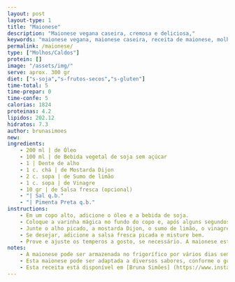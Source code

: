 ```yaml
---
layout: post
layout-type: 1
title: "Maionese"
description: "Maionese vegana caseira, cremosa e deliciosa,"
keywords: "maionese vegana, maionese caseira, receita de maionese, molho vegano, maionese de soja, molho cremoso, maionese sem ovos, vegan mayonnaise, maionese fácil, molho para salada"
permalink: /maionese/
type: ["Molhos/Caldos"]
protein: []
image: "/assets/img/"
serve: aprox. 300 gr
diet: ["s-soja","s-frutos-secos","s-gluten"]
time-total: 5
time-prepar: 0
time-confe: 5
calorias: 1824
proteinas: 4.2
lipidos: 202.12
hidratos: 7.3
author: brunasimoes
new:
ingredients:
    - 200 ml | de Óleo
    - 100 ml | de Bebida vegetal de soja sem açúcar
    - 1 | Dente de alho
    - 1 c. chá | de Mostarda Dijon
    - 2 c. sopa | de Sumo de limão
    - 1 c. sopa | de Vinagre
    - 10 gr | de Salsa fresca (opcional)
    - "| Sal q.b."
    - "| Pimenta Preta q.b."
instructions:
    - Em um copo alto, adicione o óleo e a bebida de soja.
    - Coloque a varinha mágica no fundo do copo e, após alguns segundos, movimente-a para cima e para baixo até que os ingredientes se emulsifiquem e formem uma mistura homogênea.
    - Junte o alho picado, a mostarda Dijon, o sumo de limão, o vinagre, o sal e a pimenta. Repita o processo de movimentar a varinha até tudo estar bem misturado.
    - Se desejar, adicione a salsa fresca picada e misture bem.
    - Prove e ajuste os temperos a gosto, se necessário. A maionese estará pronta para servir.
notes:
    - A maionese pode ser armazenada no frigorífico por vários dias sem estragar.
    - Esta maionese pode ser adaptada a diversos sabores, conforme o gosto ou desejo de cada pessoa – adicione alho para uma maionese de alho, sriracha para uma versão picante ou manjericão para uma maionese verde de manjericão. Basta dar asas à imaginação!
    - Esta receita está disponível em [Bruna Simões] (https://www.instagram.com/p/DDd93DBsPB8/)
---
```


